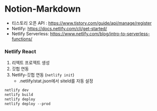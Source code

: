 # Notion-Markdown

- 티스토리 오픈 API : https://www.tistory.com/guide/api/manage/register
- Netlify: https://docs.netlify.com/cli/get-started/
- Netlify Serverless: https://www.netlify.com/blog/intro-to-serverless-functions/

### Netlify React
1. 리엑트 프로젝트 생성
2. 깃헙 연동
3. Netlify-깃헙 연동 (`netlify init`)
   - .netlify/stat.json에서 siteId를 자동 설정
```markdown
netlify dev
netlify build
netlify deploy
netlify deploy --prod
```